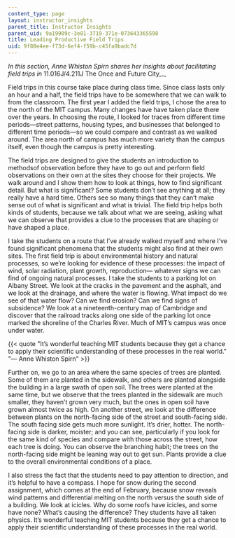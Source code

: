 ```yaml
---
content_type: page
layout: instructor_insights
parent_title: Instructor Insights
parent_uid: 9a19909c-3e81-3719-371e-073643365598
title: Leading Productive Field Trips
uid: 9f88e4ee-f73d-6ef4-f59b-c45fa9badc7d
---
```


_In this section, Anne Whiston Spirn shares her insights about facilitating field trips in_ 11.016J/4.211J The Once and Future City_._

Field trips in this course take place during class time. Since class lasts only an hour and a half, the field trips have to be somewhere that we can walk to from the classroom. The first year I added the field trips, I chose the area to the north of the MIT campus. Many changes have have taken place there over the years. In choosing the route, I looked for traces from different time periods—street patterns, housing types, and businesses that belonged to different time periods—so we could compare and contrast as we walked around. The area north of campus has much more variety than the campus itself, even though the campus is pretty interesting.

The field trips are designed to give the students an introduction to methodsof observation before they have to go out and perform field observations on their own at the sites they choose for their projects. We walk around and I show them how to look at things, how to find significant detail. But what is significant? Some students don’t see anything at all; they really have a hard time. Others see so many things that they can’t make sense out of what is significant and what is trivial. The field trip helps both kinds of students, because we talk about what we are seeing, asking what we can observe that provides a clue to the processes that are shaping or have shaped a place.

I take the students on a route that I’ve already walked myself and where I’ve found significant phenomena that the students might also find at their own sites. The first field trip is about environmental history and natural processes, so we’re looking for evidence of these processes: the impact of wind, solar radiation, plant growth, reproduction— whatever signs we can find of ongoing natural processes. I take the students to a parking lot on Albany Street. We look at the cracks in the pavement and the asphalt, and we look at the drainage, and where the water is flowing. What impact do we see of that water flow? Can we find erosion? Can we find signs of subsidence? We look at a nineteenth-century map of Cambridge and discover that the railroad tracks along one side of the parking lot once marked the shoreline of the Charles River. Much of MIT’s campus was once under water.

{{< quote "It’s wonderful teaching MIT students because they get a chance to apply their scientific understanding of these processes in the real world." "— Anne Whiston Spirn" >}}

Further on, we go to an area where the same species of trees are planted. Some of them are planted in the sidewalk, and others are planted alongside the building in a large swath of open soil. The trees were planted at the same time, but we observe that the trees planted in the sidewalk are much smaller, they haven’t grown very much, but the ones in open soil have grown almost twice as high. On another street, we look at the difference between plants on the north-facing side of the street and south-facing side. The south facing side gets much more sunlight. It’s drier, hotter. The north-facing side is darker, moister; and you can see, particularly if you look for the same kind of species and compare with those across the street, how each tree is doing. You can observe the branching habit; the trees on the north-facing side might be leaning way out to get sun. Plants provide a clue to the overall environmental conditions of a place.

I also stress the fact that the students need to pay attention to direction, and it’s helpful to have a compass. I hope for snow during the second assignment, which comes at the end of February, because snow reveals wind patterns and differential melting on the north versus the south side of a building. We look at icicles. Why do some roofs have icicles, and some have none? What’s causing the difference? They students have all taken physics. It’s wonderful teaching MIT students because they get a chance to apply their scientific understanding of these processes in the real world.